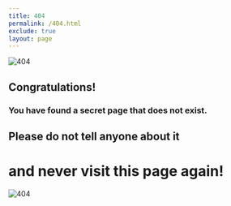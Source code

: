 ```yaml
---
title: 404
permalink: /404.html
exclude: true
layout: page
---
```


![404](https://source.unsplash.com/800x120/?error)
## Congratulations! 
### You have found a secret page that does not exist. 
## Please do not tell anyone about it
# and never visit this page again!
![404](https://source.unsplash.com/800x120/?404)
